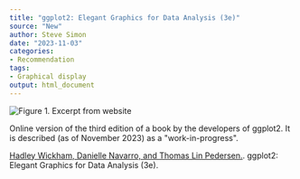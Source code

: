 ```yaml
---
title: "ggplot2: Elegant Graphics for Data Analysis (3e)"
source: "New"
author: Steve Simon
date: "2023-11-03"
categories:
- Recommendation
tags:
- Graphical display
output: html_document
---
```


![Figure 1. Excerpt from website](http://www.pmean.com/new-images/23/ggplot2-book-01.png)

<div class="notes">

Online version of the third edition of a book by the developers of ggplot2. It is described (as of November 2023) as a "work-in-progress".

[Hadley Wickham, Danielle Navarro, and Thomas Lin Pedersen.][wic1]. ggplot2: Elegant Graphics for Data Analysis (3e).

[wic1]: https://ggplot2-book.org/

</div>
